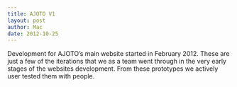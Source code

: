 ```yaml
---
title: AJOTO V1
layout: post
author: Mac
date: 2012-10-25
---
```


Development for AJOTO&#8217;s main website started in February 2012. These are just a few of the iterations that we as a team went through in the very early stages of the websites development. From these prototypes we actively user tested them with people.